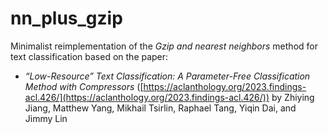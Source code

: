 # nn_plus_gzip
Minimalist reimplementation of the *Gzip and nearest neighbors* method for text classification based on the paper:

- *“Low-Resource” Text Classification: A Parameter-Free Classification Method with Compressors* ([https://aclanthology.org/2023.findings-acl.426/](https://aclanthology.org/2023.findings-acl.426/)) by Zhiying Jiang, Matthew Yang, Mikhail Tsirlin, Raphael Tang, Yiqin Dai, and Jimmy Lin
